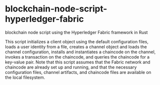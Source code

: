 # blockchain-node-script-hyperledger-fabric
blockchain node script using the Hyperledger Fabric framework in Rust

This script initializes a client object using the default configuration files, loads a user identity from a file, creates a channel object and loads the channel configuration, installs and instantiates a chaincode on the channel, invokes a transaction on the chaincode, and queries the chaincode for a key-value pair. Note that this script assumes that the Fabric network and chaincode are already set up and running, and that the necessary configuration files, channel artifacts, and chaincode files are available on the local filesystem.



